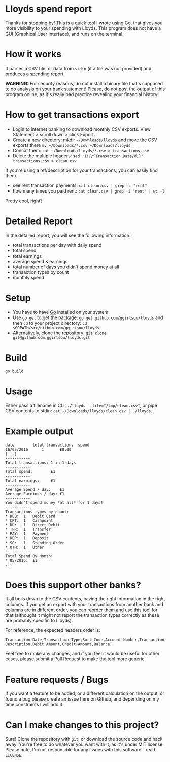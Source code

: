 Lloyds spend report
====
Thanks for stopping by! This is a quick tool I wrote using Go, that gives you more
visibility to your spending with Lloyds. This program does not have a GUI (Graphical
User Interface), and runs on the terminal.

How it works
====
It parses a CSV file, or data from `stdin` (if a file was not provided) and produces a
spending report.

**WARNING:** For security reasons, do not install a binary file that's supposed to do
analysis on your bank statement! Please, do not post the output of this program online,
as it's really bad practice revealing your financial history!

How to get transactions export
====
* Login to internet banking to download monthly CSV exports. View Statement > scroll down > click Export.
* Create a new directory: mkdir `~/Downloads/lloyds` and move the CSV exports there `mv ~/Downloads/*.csv ~/Downloads/lloyds`
* Concat them: `cat ~/Downloads/lloyds/*.csv > transactions.csv`
* Delete the multiple headers: `sed '1!{/^Transaction Date/d;}' transactions.csv > clean.csv`

If you're using a ref/description for your transactions, you can easily find them.
- see rent transaction payments: `cat clean.csv | grep -i "rent"`
- how many times you paid rent: `cat clean.csv | grep -i "rent" | wc -l`

Pretty cool, right?

Detailed Report
====
In the detailed report, you will see the following information:
* total transactions per day with daily spend
* total spend
* total earnings
* average spend & earnings
* total number of days you didn't spend money at all
* transaction types by count
* monthly spend

Setup
===
* You have to have [Go](https://golang.org/dl/) installed on your system.
* Use `go get` to get the package: `go get github.com/ggirtsou/lloyds` and then `cd`
to your project directory: `cd $GOPATH/src/github.com/ggirtsou/lloyds`
* Alternatively, clone the repository: `git clone git@github.com:ggirtsou/lloyds.git`

Build
===
`go build`

Usage
====
Either pass a filename in CLI: `./lloyds --file="/tmp/clean.csv"`, or pipe CSV contents
to stdin: `cat ~/Downloads/lloyds/clean.csv | ./lloyds`.

Example output
====
```
date		total transactions	spend
16/05/2016		1		£0.00
[...]
-----------
Total transactions:	1 in 1 days
-----------
Total spend:		£1
-----------
Total earnings:		£1
-----------
Average Spend / day:	£1
Average Earnings / day:	£1
-----------
You didn't spend money *at all* for 1 days!
-----------
Transactions types by count:
* DEB:	1	Debit Card
* CPT:	1	Cashpoint
* DD:	1	Direct Debit
* TFR:	1	Transfer
* PAY:	1	Payment
* DEP:	1	Deposit
* SO:	1	Standing Order
* OTH:	1	Other
-----------
Total Spend By Month:
* 05/2016:	£1
...
```

Does this support other banks?
====
It all boils down to the CSV contents, having the right information in the right columns.
If you get an export with your transactions from another bank and columns are in different
order, you can reorder them and use this tool for that (althought it might not report
the transaction types correctly as these are probably specific to Lloyds).

For reference, the expected headers order is:
```
Transaction Date,Transaction Type,Sort Code,Account Number,Transaction Description,Debit Amount,Credit Amount,Balance,
```

Feel free to make any changes, and if you feel it would be useful for other cases, please
submit a Pull Request to make the tool more generic.

Feature requests / Bugs
====
If you want a feature to be added, or a different calculation on the output, or found a bug
please create an issue here on Github, and depending on my time constraints I will add it.

Can I make changes to this project?
====
Sure! Clone the repository with `git`, or download the source code and hack away! You're
free to do whatever you want with it, as it's under MIT license. Please note, I'm not
responsible for any issues with this software - read `LICENSE`.
